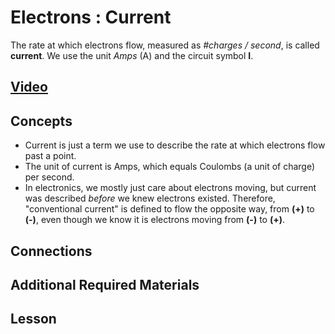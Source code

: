 # Electrons : Current
The rate at which electrons flow, measured as *#charges / second*, is called **current**. We use the unit *Amps* (A) and the circuit symbol **I**.

## [Video](https://vimeo.com/1029334167)

## Concepts
- Current is just a term we use to describe the rate at which electrons flow past a point.
- The unit of current is Amps, which equals Coulombs (a unit of charge) per second.
- In electronics, we mostly just care about electrons moving, but current was described *before* we knew electrons existed. Therefore, "conventional current" is defined to flow the opposite way, from **(+)** to **(-)**, even though we know it is electrons moving from **(-)** to **(+)**.

## Connections

## Additional Required Materials

## Lesson
